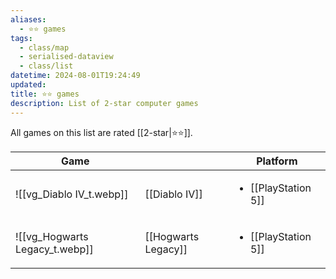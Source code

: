 ```yaml
---
aliases:
  - ⭐️⭐️ games
tags:
  - class/map
  - serialised-dataview
  - class/list
datetime: 2024-08-01T19:24:49
updated: 
title: ⭐️⭐️ games
description: List of 2-star computer games
---
```

All games on this list are rated [[2-star|⭐️⭐️]].

<!-- QueryToSerialize: table without id embed(link(thumbnail)) as Game, file.link as "", platform as Platform from #class/video-game where contains(rating, [[2-star]]) sort file.name -->
<!-- SerializedQuery: table without id embed(link(thumbnail)) as Game, file.link as "", platform as Platform from #class/video-game where contains(rating, [[2-star]]) sort file.name -->

| Game                                                                           |                                                      | Platform                                                            |
| ------------------------------------------------------------------------------ | ---------------------------------------------------- | ------------------------------------------------------------------- |
| ![[vg_Diablo IV_t.webp]]             | [[Diablo IV]]             | <ul><li>[[PlayStation 5]]</li></ul> |
| ![[vg_Hogwarts Legacy_t.webp]] | [[Hogwarts Legacy]] | <ul><li>[[PlayStation 5]]</li></ul> |
<!-- SerializedQuery END -->
